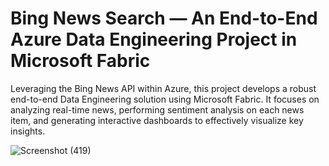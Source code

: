 # **Bing News Search — An End-to-End Azure Data Engineering Project in Microsoft Fabric**


Leveraging the Bing News API within Azure, this project develops a robust end-to-end Data Engineering solution using Microsoft Fabric. It focuses on analyzing real-time news, performing sentiment analysis on each news item, and generating interactive dashboards to effectively visualize key insights.

![Screenshot (419)](https://github.com/user-attachments/assets/a414ca11-89d6-44f2-9a01-7ff3b1df2cbe)


